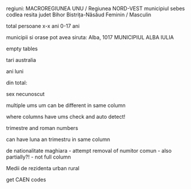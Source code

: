 
regiuni: MACROREGIUNEA UNU / Regiunea NORD-VEST
municipiul sebes codlea resita
judet Bihor Bistrița-Năsăud 
Feminin  / Masculin

total persoane
x-x ani 0-17 ani

municipii si orase pot avea siruta: Alba, 1017 MUNICIPIUL ALBA IULIA

empty tables

tari australia

ani luni 

din total: 

sex necunoscut

multiple ums um can be different in same column

where columns have ums check and auto detect! 

trimestre and roman numbers

can have luna an trimestru in same column

de nationalitate maghiara - attempt removal of numitor comun - also partially?! - not full column

Medii de rezidenta urban rural

get CAEN codes